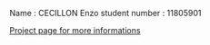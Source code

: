 Name : CECILLON Enzo
student number : 11805901

[Project page for more informations](<https://forge.univ-lyon1.fr/p1805901/homemade-datalog>)
